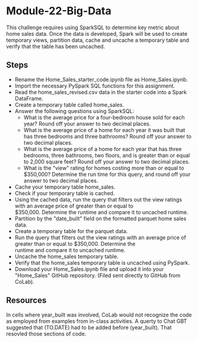 # Module-22-Big-Data
This challenge requires using SparkSQL to determine key metric about home sales data. Once the data is developed, Spark will be used to create temporary views, partition data, cache and uncache a temporary table and verify that the table has been uncached.

## Steps
- Rename the Home_Sales_starter_code.ipynb file as Home_Sales.ipynb.
- Import the necessary PySpark SQL functions for this assignment.
- Read the home_sales_revised.csv data in the starter code into a Spark DataFrame.
- Create a temporary table called home_sales.
- Answer the following questions using SparkSQL:
    - What is the average price for a four-bedroom house sold for each year? Round off your answer to two decimal places.
    - What is the average price of a home for each year it was built that has three bedrooms and three bathrooms? Round off          your answer to two decimal places.
    - What is the average price of a home for each year that has three bedrooms, three bathrooms, two floors, and is greater         than or equal to 2,000 square feet? Round off your answer to two decimal places.
    - What is the "view" rating for homes costing more than or equal to $350,000? Determine the run time for this query, and         round off your answer to two decimal places.
- Cache your temporary table home_sales.
- Check if your temporary table is cached.
- Using the cached data, run the query that filters out the view ratings with an average price of greater than or equal to   
  $350,000. Determine the runtime and compare it to uncached runtime.
- Partition by the "date_built" field on the formatted parquet home sales data.
- Create a temporary table for the parquet data.
- Run the query that filters out the view ratings with an average price of greater than or equal to $350,000. Determine the   
  runtime and compare it to uncached runtime.
- Uncache the home_sales temporary table.
- Verify that the home_sales temporary table is uncached using PySpark.
- Download your Home_Sales.ipynb file and upload it into your "Home_Sales" GitHub repository. (Filed sent directly to GitHub 
  from CoLab).

## Resources
In cells where year_built was involved, CoLab would not recognize the code as employed from examples from in-class activities. A querty to Chat GBT suggested that (TO.DATE) had to be added before (year_built). That resovled those sections of code.
